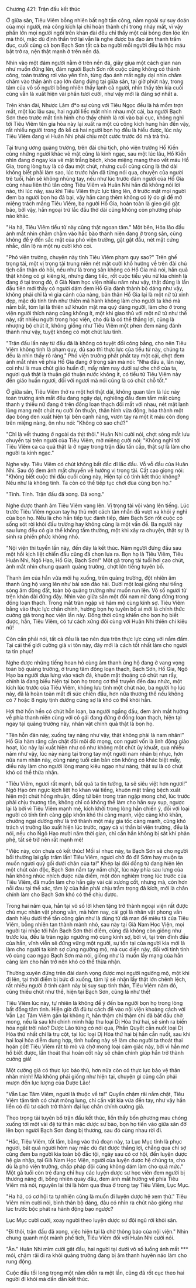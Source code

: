 




Chương 421: Trận đấu kết thúc


Ở giữa sân, Tiêu Viêm bỗng nhiên bất ngờ tấn công, nằm ngoài sự suy đoán của mọi người, mà công kích lại chỉ hoàn thành chỉ trong nháy mắt, vì vậy phần lớn mọi người ngồi trên khán đài đều chỉ thấy một cái bóng đen lóe lên mà thôi, mặc dù định thần trở lại vẫn là nghe được ba đạo âm thanh trầm đục, cuối cùng cả bọn Bạch Sơn tất cả ba người mỗi người đều là hộc máu bật trở ra, nện thật mạnh ở trên nền đá.

Nhìn vào một đám người nằm ở trên nền đá, giãy giụa một cách gian nan như muốn đứng lên, đám người Bạch Sơn rốt cuộc cũng không có thành công, toàn trường rơi vào yên tĩnh, từng đạo ánh mắt ngây dại nhìn chăm chăm vào thân ảnh cao lớn đang đứng tại giữa sân, tại giờ phút này, trong tâm của vô số người bỗng nhiên thấy lạnh cả người, nhìn thấy tên kia cuối cùng vẫn là xuất hiện vài phần tươi cười, như vậy mới là đáng sợ nhất a.

Trên khán đài, Nhược Lâm đ*o sư cùng với Tiêu Ngọc đều là há mồm trợn mắt, một lúc lâu sau, hai người liếc mắt nhìn nhau một cái, ba người Bạch Sơn theo trước mắt tình hình cho thấy chính là rơi vào bại cục, không nghĩ tới Tiêu Viêm tên gia hỏa này lại xuất ra một cú công kích hung hãn đến vậy, rất nhiều người trong đó kể cả hai người bọn họ đều là hiểu được, lúc này Tiêu Viêm đang vì Huân Nhi phải chịu một cước trước đó mà trả thù.

Tại trung ương quảng trường, trên đài chủ tịch, phó viện trưởng Hổ Kiền cùng những người khác vẻ mặt cũng là kinh ngạc, sau một lúc lâu, Hổ Kiền nhìn đang ở ngay kia vẻ mặt trắng bệch, khóe miệng mang theo vết máu Hổ Gia, trong lòng tuy là có đau một chút, nhưng cuối cùng cũng là thở dài không biết phải làm sao, lúc trước hắn đã từng nói qua, chuyện của người trẻ tuổi, hắn sẽ không nhúng tay, nếu như lúc trước đám người của Hổ Gia cùng nhau liên thủ tấn công Tiêu Viêm và Huân Nhi hắn đã không nói lời nào, thì lúc này, sau khi Tiêu Viêm thực lực tăng lên, ở trước mặt mọi người đem ba người bọn họ đả bại, vậy hắn càng thêm không có lý do gì để mở miệng trách mắng Tiêu Viêm, ba người Hổ Gia, hoàn toàn là gieo gió gặt bão, bởi vậy, hắn ngoại trừ lắc đầu thở dài cũng không còn phương pháp nào khác.

"Ha hả, Tiêu Viêm tiểu tử này cũng thật ngoan tâm." Một bên, Hỏa lão đầu ánh mắt nhìn chằm chằm vào hắc bào thanh niên đang ở trong sân, cũng không để ý đến sắc mặt của phó viện trưởng, gật gật đầu, nét mặt cứng nhắc, dần lộ ra một nụ cười khó coi.

"Phó viện trưởng, chuyện này tính Tiêu Viêm phạm quy sao?" Trên ghế trọng tài, một vị trọng tài trung niên nét mặt cười khổ hướng về trên đài chủ tịch cẩn thận dò hỏi, nếu như là trong sân không có Hổ Gia mà nói, hắn quả thật không có gì kiêng kị, nhưng đáng tiếc, rốt cuộc tiểu yêu nữ kia chính là đang ở tại trong đó, ở Già Nam học viện nhiều năm như vậy, thật đúng là lần đầu tiên mới thấy có người dám đem Hổ Gia đánh thành bộ dáng như vậy, không phải chỉ là vì gia cảnh của nàng, bản thân Hổ Gia lại là một nữ tử xinh đẹp, mặc dù tính tình như thiên mã hành không làm cho người ta khó mà nắm bắt, tóm lại là thiên sứ khuôn mặt ma quỷ dáng người, làm cho ở trong viện người thích nàng cũng không ít, một khi giao thủ với một nữ tử như thế này, rất nhiều người trong học viện, cho dù là có thể thắng lợi, cũng là nhượng bộ chút ít, không giống như Tiêu Viêm một phen đem nàng đánh thành như vậy, tuyệt không có một chút lưu tình.

"Trận đấu lần này từ đầu đã là không có tuyệt đối công bằng, cho nên Tiêu Viêm không tính là phạm quy, dù sao thì thực lực của tiểu tử này, chúng ta đều là nhìn thấy rõ ràng." Phó viện trưởng phất phất tay một cái, chợt đem ánh mắt nhìn về phía Hổ Gia đang ở trong sân mà nói: "Nha đầu a, lần này, coi như là mua chút giáo huấn đi, mấy năm nay dưới sự che chở của ta, ngươi quả thật là thuận gió thuận nước không ít, có tiểu tử Tiêu Viêm này đến giáo huấn ngươi, đối với ngươi mà nói cũng là có chút chỗ tốt."

Ở giữa sân, Tiêu Viêm thở ra một hơi thật dài, không quan tâm là lúc này toàn trường ánh mắt đều đang ngây dại, nghiêng đầu đem tầm mắt cùng thanh y thiếu nữ đang ở trên đống loạn thạch đối mắt với nhau, nét mặt lạnh lùng mang một chút nụ cười ôn thuận, thân hình vừa động, hóa thành một đạo bóng đen xuất hiện tại bên cạnh nàng, vươn tay ra một ít máu còn đọng trên miệng nàng, ôn nhu nói: "Không có sao chứ?"

"Chỉ là vết thương ở ngoài da thịt thôi." Huân Nhi cười nói, chợt sóng mắt lưu chuyển tại trên người của Tiêu Viêm, mở miệng cười nói: "Không nghĩ tới Tiêu Viêm ca ca quả thật là ở ngay trong trận đấu tấn cấp, thật sự là làm cho người ta kinh ngạc."

Nghe vậy. Tiêu Viêm có chút không bất đắc dĩ lắc đầu. Vỗ vỗ đầu của Huân Nhi. Sau đó đem ánh mắt chuyển về hướng vị trọng tài. Cất cao giọng nói: "Không biết cuộc thi đấu cuối cùng này. Hiện tại có tính kết thúc không? Nếu như là không tính. Ta còn có thể tiếp tục chơi đùa cùng bọn họ."

"Tính. Tính. Trận đấu đã xong. Đã xong."

Nghe được thanh âm Tiêu Viêm vang lên. Vị trọng tài vội vàng lên tiếng. Lúc trước Tiêu Viêm ngoan tay hạ thủ một cách tàn nhẫn đã vượt xa khỏi ý nghĩ của bọn họ. Nếu là cho hắn tiếp tục đánh tiếp, đám Bạch Sơn rốt cuộc có sống sót rời khỏi đấu trường hay không cũng là một vấn đề. Ba người này sau lưng đều có gia thế không tầm thường, một khi xảy ra chuyện, thật sự là sinh ra phiền phức không nhỏ.

"Nội viện thi tuyển lần này, đến đây là kết thúc. Năm người đứng đầu sau một hồi kịch liệt chiến đấu cũng đã chọn lựa ra. Bọn họ là Tiêu Viêm, Tiêu Huân Nhi, Ngô Hạo, Hổ Gia, Bạch Sơn!" Một gã trọng tài tuổi hơi cao chút, ánh mắt nhìn chung quanh quảng trường, chợt lớn tiếng tuyên bố.

Thanh âm của hắn vừa mới hạ xuống, trên quảng trường, đột nhiên âm thanh ủng hộ vang lên như bài sơn đảo hải. Dưới một loại giống như tiếng sóng âm động đất, toàn bộ quảng trường như muốn run lên. Vô số người từ trên khán đài đứng đậy. Nhìn vào giữa sân một đôi nam nữ đang đứng trong đống loạn thạch. Trong mắt tràn ngập vẻ hâm mộ cùng kính sợ. Tiêu Viêm bằng vào thực lực chân chính, hướng bọn họ tuyên bố ai mới là chính thức cường giả trong học viện lần này. Đồng thời cũng khiến cho bọn họ biết được, hắn, Tiêu Viêm, có tư cách xứng đôi cùng với Huân Nhi thiên chi kiêu nữ!

Còn cần phải nói, tất cả đều là tạo nên dựa trên thực lực cùng với nắm đấm. Tại cái thế giới cường giả vi tôn này, đây mới là cách tốt nhất làm cho người ta tin phục!

Nghe được những tiếng hoan hô cùng âm thanh ủng hộ đang ở vang vọng toàn bộ quảng trường, ở trung tâm đống loạn thạch, Bạch Sơn, Hổ Gia, Ngô Hạo ba người dựa lưng vào vách đá, khuôn mặt thoáng có chút run rẩy, chính là đang biểu hiện tại bọn họ trong cơ thể truyền đến đau nhức, một kích lúc trước của Tiêu Viêm, không lưu tình một chút nào, ba người họ lúc này, đã là hoàn toàn mất đi sức chiến đấu, hơn nữa thương thế nếu không có 7 hoặc 8 ngày tịnh dưỡng cũng sợ là khó có thể khỏi hẳn.

Hơi thở hổn hển có chút hỗn loạn, ba người ngẩng đầu, đem ánh mắt hướng về phía thanh niên cùng với cô gái đang đứng ở đống loạn thạch, hiện tại ngay tại quảng trường này, nhân vật chính quả thật là bọn họ.

"Tên hỗn đản này, xuống tay nặng như vậy, thật không phải là nam nhân!" Hổ Gia hàm răng cắn chặt đôi môi đỏ mọng, con ngươi vốn là linh động giảo hoạt, lúc này lại xuất hiện như có như không một chút ủy khuất, qua nhiều năm như vậy, lúc này nàng tại trong tay một người nam nhân bị nhục, hơn nữa nam nhân này, cùng nàng tuổi căn bản còn không có khác biệt mấy, diều này làm cho người lòng mang kiêu ngạo như nàng, thật sự là có chút khó có thể thừa nhận.

"Tiêu Viêm, ngươi rất mạnh, bất quá ta tin tưởng, ta sẽ siêu việt hơn ngươi!" Ngô Hạo ôm ngực kịch liệt ho khan vài tiếng, khuôn mặt trắng bệch xuất hiện một chút hồng nhuận, đồng tử bên trong tràn ngập mong chờ, lúc trước phải chịu thương tổn, không chỉ có không thể làm cho hắn suy sụp, ngược lại là bởi vì Tiêu Viêm mạnh mẻ, kích khởi trong lòng hắn chiến ý, đối với loại người có tính tình càng gặp khốn khó thì càng mạnh, việc càng khó khăn, chướng ngại dường như là trở thành một máy gia tốc càng mạnh, cũng khó trách vị trưởng lão xuất hiện lúc trước, ngay cả vị thần bí viện trưởng, đều là nói, nếu cho Ngô Hạo mười năm thời gian, chỉ cần hắn không bị sát khí phản phệ, tất sẽ trở nên rất mạnh mẽ!

"Việc này, còn chưa có kết thúc! Mối sỉ nhục này, ta Bạch Sơn sẽ cho người bồi thường lại gấp trăm lần! Tiêu Viêm, ngươi chờ đó đi! Sớm hay muộn ta muốn ngươi quỳ gối dưới chân của ta!" Khép lại đôi đồng tử đang hiện lên một chút oán độc, Bạch Sơn nắm tay nắm chặt, lúc này phía sau lưng của hắn không nhúc nhích được nửa điểm, một đòn nghiêm trọng lúc trước của Tiêu Viêm, đã muốn làm cho hắn gãy vài cái xương cốt, nhưng mà, còn hơn nỗi đau tại thể xác, tâm lý của hắn phải chịu trầm trọng đả kích, mới là chân chính làm cho Bạch Sơn khó có thể chịu được.

Trong hai năm qua, hắn tại vô số lời khen tặng trở thành ngoại viện rất được chú mục nhân vật phong vân, mà hôm nay, cái gọi là nhân vật phong vân danh hiệu dưới thế tấn công gần như là dùng từ dã man để miêu tả của Tiêu Viêm, bỗng nhiên tan thành mảnh nhỏ, sau này tại Già Nam Học Viện, mọi người tại nhắc tới hắn Bạch Sơn thời điểm, cũng đã không còn giống như trước kia, đều là tràn ngập ngưỡng mộ cùng kính sợ, bởi vì, tại trên đỉnh đầu của hắn, vĩnh viễn sẽ đứng vững một người, sự tồn tại của người kia mới là làm cho người ta kính sợ cùng ngưỡng mộ, mà cục diện này, đối với tính tình vô cùng cao ngạo Bạch Sơn mà nói, giống như là muốn lấy mạng của hắn càng làm cho hắn trở nên khó có thể thừa nhận.

Thường xuyên đứng trên đài danh vọng được mọi người ngưỡng mộ, một khi đi lên, tại thời điểm bị bức đi xuống, tâm lý sẽ nhận lấy thật lớn chênh lệch, rất nhiều người ở tình cảnh này bị suy sụp tinh thần, Tiêu Viêm năm đó, cũng thiếu chút như thế, hiện tại Bạch Sơn, cũng là như thế!

Tiêu Viêm lúc này, tự nhiên là không để ý đến ba người bọn họ trong lòng bất đồng tâm tình. Hiện giờ đã đủ tư cách để vào nội viện khoảng cách với Vẫn Lạc Tâm Viêm gần lại không ít, hắn thậm chí thậm chí đã bắt đầu chờ mong, nếu là sau khi chính mình hấp thu loại Dị Hỏa thứ hai, sẽ sinh ra biến hóa ngất trời nào? Dược Lão từng có nói qua, Phần Quyết cắn nuốt loại Dị Hỏa thứ nhất chỉ là trụ cột, tại lúc loại Dị Hỏa thứ hai bị hắn cắn nuốt, sau khi hai loại hỏa diễm dung hợp, tình huống này sẽ làm cho người ta thoát thai hoán cốt! Tiêu Viêm rất tò mò và chờ mong loại cảm giác này, bởi vì hắn mơ hồ biết được, lần thoát thai hoán cốt này sẽ chân chính giúp hắn trở thành cường giả!

Một cường giả có thực lực báo thù, hơn nữa còn có thực lực bảo vệ thân nhân mình! Mà không phải giống như hiện tại, chuyện gì cũng cần phải mượn đến lực lượng của Dược Lão!

"Vẫn Lạc Tâm Viêm, ngươi là thuộc về ta!" Quyền chậm rãi nắm chặt, Tiêu Viêm tâm tình có chút mông lung, chỉ cần vật kia vừa đến tay, như vậy hắn liền có đủ tư cách trở thành đại lục chân chính cường giả.

Theo trọng tài tuyên bố trận đấu kết thúc, liền thấy bốn phương mau chóng xuống tới một vài đệ tử thân mặc dược sư bào, bọn họ tiến vào giữa sân đở lên bọn người Bạch Sơn đang bị thương, sau đó cùng nhau rời đi.

"Hắc, Tiêu Viêm, tốt lắm, bằng vào thủ đoạn này, ta Lục Mục tính là phục ngươi, bất quá ngươi hôm nay mặc dù đạt được thắng lợi, chẳng qua chỉ sợ cũng đem ba người kia toàn bộ đắc tội, ngày sau có cơ hội, đến luyện dược hệ gia nhập, tại Già Nam Học Viện, người của luyện dược hệ chúng ta, cho dù là phó viện trưởng, chấp pháp đội cũng không dám làm cho quá mức." Một gã tuổi còn trẻ đang chỉ huy các luyện dược sư học viên đem người bị thương nâng đi, bỗng nhiên quay đầu, đem ánh mắt hướng về phía Tiêu Viêm mà nói, nguyên lai thì là hôm qua thua ở trong tay Tiêu Viêm, Lục Mục.

"Ha hả, có cơ hội ta tự nhiên cũng là muốn đi luyện dược hệ xem thử." Tiêu Viêm mỉm cười nói, bình thản bộ dáng, đâu có nhìn ra chút nào giống như lúc trước bộc phát ra hành động bạo ngược?

Lục Mục cười cười, xoay người theo luyện dược sư đội ngũ rời khỏi sân.

"Đi thôi, trận đấu đã xong, việc hiện tại là chờ thông báo của nội viện." Nhìn chung quanh một mảnh phế tích, Tiêu Viêm đối với Huân Nhi cười nói.

"Ân." Huân Nhi mỉm cười gật đầu, hai người tại dưới vô số luồng ánh mắt *** mói, chậm rãi đi ra khỏi quảng trường đang bị âm thanh huyên náo làm cho rung động.

Cuộc đấu tối long trọng một năm diễn ra một lần, cũng đã rốt cục theo hai người đi khỏi mà dần dần kết thúc.




